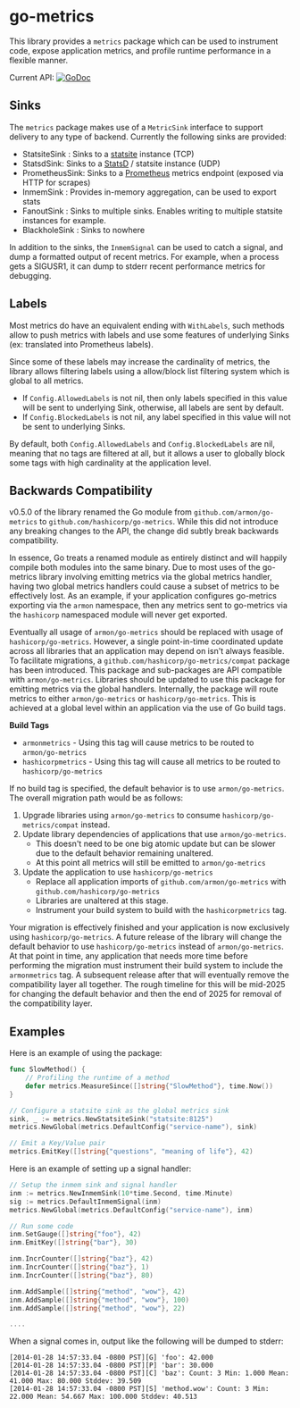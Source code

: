 go-metrics
==========

This library provides a `metrics` package which can be used to instrument code,
expose application metrics, and profile runtime performance in a flexible manner.

Current API: [![GoDoc](https://godoc.org/github.com/armon/go-metrics?status.svg)](https://godoc.org/github.com/armon/go-metrics)

Sinks
-----

The `metrics` package makes use of a `MetricSink` interface to support delivery
to any type of backend. Currently the following sinks are provided:

* StatsiteSink : Sinks to a [statsite](https://github.com/statsite/statsite/) instance (TCP)
* StatsdSink: Sinks to a [StatsD](https://github.com/statsd/statsd/) / statsite instance (UDP)
* PrometheusSink: Sinks to a [Prometheus](http://prometheus.io/) metrics endpoint (exposed via HTTP for scrapes)
* InmemSink : Provides in-memory aggregation, can be used to export stats
* FanoutSink : Sinks to multiple sinks. Enables writing to multiple statsite instances for example.
* BlackholeSink : Sinks to nowhere

In addition to the sinks, the `InmemSignal` can be used to catch a signal,
and dump a formatted output of recent metrics. For example, when a process gets
a SIGUSR1, it can dump to stderr recent performance metrics for debugging.

Labels
------

Most metrics do have an equivalent ending with `WithLabels`, such methods
allow to push metrics with labels and use some features of underlying Sinks
(ex: translated into Prometheus labels).

Since some of these labels may increase the cardinality of metrics, the
library allows filtering labels using a allow/block list filtering system
which is global to all metrics.

* If `Config.AllowedLabels` is not nil, then only labels specified in this value will be sent to underlying Sink, otherwise, all labels are sent by default.
* If `Config.BlockedLabels` is not nil, any label specified in this value will not be sent to underlying Sinks.

By default, both `Config.AllowedLabels` and `Config.BlockedLabels` are nil, meaning that
no tags are filtered at all, but it allows a user to globally block some tags with high
cardinality at the application level.

Backwards Compatibility
-----------------------
v0.5.0 of the library renamed the Go module from `github.com/armon/go-metrics` to `github.com/hashicorp/go-metrics`. 
While this did not introduce any breaking changes to the API, the change did subtly break backwards compatibility.

In essence, Go treats a renamed module as entirely distinct and will happily compile both modules into the same binary.
Due to most uses of the go-metrics library involving emitting metrics via the global metrics handler, having two global
metrics handlers could cause a subset of metrics to be effectively lost. As an example, if your application configures
go-metrics exporting via the `armon` namespace, then any metrics sent to go-metrics via the `hashicorp` namespaced module
will never get exported.

Eventually all usage of `armon/go-metrics` should be replaced with usage of `hashicorp/go-metrics`. However, a single
point-in-time coordinated update across all libraries that an application may depend on isn't always feasible. To facilitate migrations, 
a `github.com/hashicorp/go-metrics/compat` package has been introduced. This package and sub-packages are API compatible with
`armon/go-metrics`. Libraries should be updated to use this package for emitting metrics via the global handlers. Internally,
the package will route metrics to either `armon/go-metrics` or `hashicorp/go-metrics`. This is achieved at a global level
within an application via the use of Go build tags.

**Build Tags**
* `armonmetrics` - Using this tag will cause metrics to be routed to `armon/go-metrics`
* `hashicorpmetrics` - Using this tag will cause all metrics to be routed to `hashicorp/go-metrics`

If no build tag is specified, the default behavior is to use `armon/go-metrics`. The overall migration path would be as follows:

1. Upgrade libraries using `armon/go-metrics` to consume `hashicorp/go-metrics/compat` instead.
2. Update library dependencies of applications that use `armon/go-metrics`. 
   * This doesn't need to be one big atomic update but can be slower due to the default behavior remaining unaltered.
   * At this point all metrics will still be emitted to `armon/go-metrics`
3. Update the application to use `hashicorp/go-metrics`
   * Replace all application imports of `github.com/armon/go-metrics` with `github.com/hashicorp/go-metrics`
   * Libraries are unaltered at this stage.
   * Instrument your build system to build with the `hashicorpmetrics` tag.

Your migration is effectively finished and your application is now exclusively using `hashicorp/go-metrics`. A future release of the library
will change the default behavior to use `hashicorp/go-metrics` instead of `armon/go-metrics`. At that point in time, any application that
needs more time before performing the migration must instrument their build system to include the `armonmetrics` tag. A subsequent release
after that will eventually remove the compatibility layer all together. The rough timeline for this will be mid-2025 for changing the default 
behavior and then the end of 2025 for removal of the compatibility layer.


Examples
--------

Here is an example of using the package:

```go
func SlowMethod() {
    // Profiling the runtime of a method
    defer metrics.MeasureSince([]string{"SlowMethod"}, time.Now())
}

// Configure a statsite sink as the global metrics sink
sink, _ := metrics.NewStatsiteSink("statsite:8125")
metrics.NewGlobal(metrics.DefaultConfig("service-name"), sink)

// Emit a Key/Value pair
metrics.EmitKey([]string{"questions", "meaning of life"}, 42)
```

Here is an example of setting up a signal handler:

```go
// Setup the inmem sink and signal handler
inm := metrics.NewInmemSink(10*time.Second, time.Minute)
sig := metrics.DefaultInmemSignal(inm)
metrics.NewGlobal(metrics.DefaultConfig("service-name"), inm)

// Run some code
inm.SetGauge([]string{"foo"}, 42)
inm.EmitKey([]string{"bar"}, 30)

inm.IncrCounter([]string{"baz"}, 42)
inm.IncrCounter([]string{"baz"}, 1)
inm.IncrCounter([]string{"baz"}, 80)

inm.AddSample([]string{"method", "wow"}, 42)
inm.AddSample([]string{"method", "wow"}, 100)
inm.AddSample([]string{"method", "wow"}, 22)

....
```

When a signal comes in, output like the following will be dumped to stderr:

    [2014-01-28 14:57:33.04 -0800 PST][G] 'foo': 42.000
    [2014-01-28 14:57:33.04 -0800 PST][P] 'bar': 30.000
    [2014-01-28 14:57:33.04 -0800 PST][C] 'baz': Count: 3 Min: 1.000 Mean: 41.000 Max: 80.000 Stddev: 39.509
    [2014-01-28 14:57:33.04 -0800 PST][S] 'method.wow': Count: 3 Min: 22.000 Mean: 54.667 Max: 100.000 Stddev: 40.513
